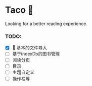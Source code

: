 # Taco 🌮

Looking for a better reading experience.

### TODO:

-   [x] 📝 基本的文件导入
-   [ ] 基于indexDb的图书管理
-   [ ] 阅读分页
-   [ ] 目录
-   [ ] 主题自定义
-   [ ] 操作栏等
